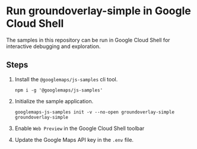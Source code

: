 # Run groundoverlay-simple in Google Cloud Shell

The samples in this repository can be run in Google Cloud Shell for interactive debugging and exploration.

## Steps

1. Install the `@googlemaps/js-samples` cli tool.

    ```
    npm i -g '@googlemaps/js-samples'
    ```
1. Initialize the sample application. 
    ```
    googlemaps-js-samples init -v --no-open groundoverlay-simple groundoverlay-simple
    ```
1. Enable `Web Preview` in the Google Cloud Shell toolbar
1. Update the Google Maps API key in the `.env` file.
